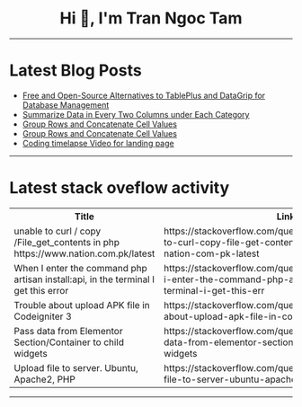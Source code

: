 <h1 align="center">Hi 👋, I'm Tran Ngoc Tam</h1>

---

# Latest Blog Posts 
<!-- BLOG-POST-LIST:START -->
- [Free and Open-Source Alternatives to TablePlus and DataGrip for Database Management](https://dev.to/sh20raj/free-and-open-source-alternatives-to-tableplus-and-datagrip-for-database-management-1di4)
- [Summarize Data in Every Two Columns under Each Category](https://dev.to/judith677/summarize-data-in-every-two-columns-under-each-category-12gg)
- [Group Rows and Concatenate Cell Values](https://dev.to/judith677/group-rows-and-concatenate-cell-values-3oni)
- [Group Rows and Concatenate Cell Values](https://dev.to/judith677/group-rows-and-concatenate-cell-values-475n)
- [Coding timelapse Video for landing page](https://dev.to/paul_freeman/coding-timelapse-video-for-landing-page-6lo)
<!-- BLOG-POST-LIST:END -->

---

# Latest stack oveflow activity
<table>
  <tr><th>Title</th><th>Link</th></tr>
  <!-- STACKOVERFLOW:START --><tr><td>unable to curl / copy /File_get_contents in php https://www.nation.com.pk/latest</td><td>https://stackoverflow.com/questions/78728545/unable-to-curl-copy-file-get-contents-in-php-https-www-nation-com-pk-latest</td></tr><tr><td>When I enter the command php artisan install:api, in the terminal I get this error</td><td>https://stackoverflow.com/questions/78728525/when-i-enter-the-command-php-artisan-installapi-in-the-terminal-i-get-this-err</td></tr><tr><td>Trouble about upload APK file in Codeigniter 3</td><td>https://stackoverflow.com/questions/78728381/trouble-about-upload-apk-file-in-codeigniter-3</td></tr><tr><td>Pass data from Elementor Section/Container to child widgets</td><td>https://stackoverflow.com/questions/78728374/pass-data-from-elementor-section-container-to-child-widgets</td></tr><tr><td>Upload file to server. Ubuntu, Apache2, PHP</td><td>https://stackoverflow.com/questions/78728373/upload-file-to-server-ubuntu-apache2-php</td></tr><!-- STACKOVERFLOW:END -->
</table>

---



